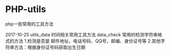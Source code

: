 # PHP-utils
php一些常用的工具方法

2017-10-25
utils_data 时间相关常用工具方法
data_check  常用的检测字符串格式的方法 
	1.检测是否是 邮件地址，电话号码、QQ号，邮编、身份证号等
	2.其他字符串方法：根据身份证号码获取出生日期
